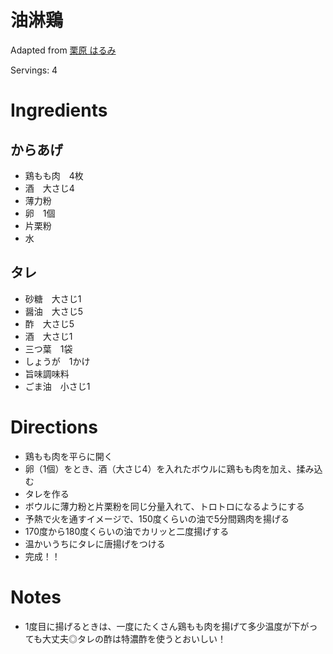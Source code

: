 
# 油淋鶏

Adapted from [栗原 はるみ](https://www.yutori.co.jp/shop/rp/rp201604/)

Servings: 4

# Ingredients
## からあげ
- 鶏もも肉　4枚
- 酒　大さじ4
- 薄力粉
- 卵　1個
- 片栗粉
- 水
## タレ
- 砂糖　大さじ1
- 醤油　大さじ5
- 酢　大さじ5
- 酒　大さじ1
- 三つ葉　1袋
- しょうが　1かけ
- 旨味調味料
- ごま油　小さじ1

# Directions
- 鶏もも肉を平らに開く
- 卵（1個）をとき、酒（大さじ4）を入れたボウルに鶏もも肉を加え、揉み込む
- タレを作る
- ボウルに薄力粉と片栗粉を同じ分量入れて、トロトロになるようにする
- 予熱で火を通すイメージで、150度くらいの油で5分間鶏肉を揚げる
- 170度から180度くらいの油でカリッと二度揚げする
- 温かいうちにタレに唐揚げをつける
- 完成！！

# Notes
- 1度目に揚げるときは、一度にたくさん鶏もも肉を揚げて多少温度が下がっても大丈夫◎タレの酢は特濃酢を使うとおいしい！
